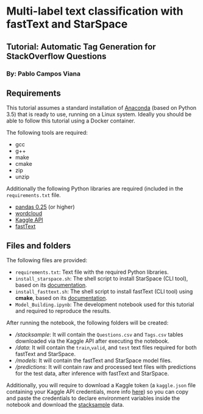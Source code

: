 # Multi-label text classification with fastText and StarSpace

## Tutorial: Automatic Tag Generation for StackOverflow Questions

### By: Pablo Campos Viana

## Requirements

This tutorial assumes a standard installation of [Anaconda](http://continuum.io/downloads) (based on Python 3.5) that is ready to use, running on a Linux system. Ideally you should be able to follow this tutorial using a Docker container.

The following tools are required:

- gcc
- g++
- make
- cmake
- zip
- unzip

 Additionally the following Python libraries are required (included in the `requirements.txt` file.
 
-  [pandas 0.25](https://pandas.pydata.org/pandas-docs/stable/) (or higher)
- [wordcloud](https://pypi.org/project/wordcloud/)
-  [Kaggle API](https://pypi.org/project/kaggle/)
- [fastText](https://pypi.org/project/fasttext/)

## Files and folders

The following files are provided:

- ``requirements.txt``: Text file with the required Python libraries.
- ``install_starspace.sh``: The shell script to install StarSpace (CLI tool), based on its [documentation]([https://github.com/facebookresearch/StarSpace](https://github.com/facebookresearch/StarSpace)).
- ``install_fasttext.sh``: The shell script to install fastText (CLI tool) using **cmake**, based on its [documentation]([https://github.com/facebookresearch/fastText#building-fasttext-using-cmake](https://github.com/facebookresearch/fastText#building-fasttext-using-cmake)).
- ``Model_Building.ipynb``: The development notebook used for this tutorial and required to reproduce the results.

After running the notebook, the following folders will be created:
- */stacksample*: It will contain the  ``Questions.csv`` and ``Tags.csv`` tables downloaded via the Kaggle API after executing the notebook.
- */data*: It will contain the ``train``,``valid``, and ``test`` text files required for both fastText and StarSpace.
- */models*: It will contain the fastText and StarSpace model files.
- */predictions*: It will contain raw and processed text files with predictions for the test data, after inference with fastText and StarSpace.

Additionally, you will require to download a Kaggle token (a `kaggle.json` file containing your Kaggle API credentials, more info [here](https://github.com/Kaggle/kaggle-api)) so you can copy and paste the credentials to declare environment variables inside the notebook and download the [stacksample](https://www.kaggle.com/stackoverflow/stacksample) data.
